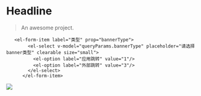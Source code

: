 # Headline

> An awesome project.

```JS
   <el-form-item label="类型" prop="bannerType">
        <el-select v-model="queryParams.bannerType" placeholder="请选择banner类型" clearable size="small">
          <el-option label="应用跳转" value="1"/>
          <el-option label="外部跳转" value="3"/>
        </el-select>
      </el-form-item>
```

![](https://files.catbox.moe/i2002t.jpg)
